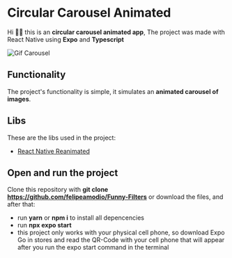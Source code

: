 # Circular Carousel Animated

Hi 🖖🏽 this is an **circular carousel animated app**, The project was made with React Native using **Expo** and **Typescript**

![Gif Carousel](https://github.com/felipeamodio/circular-carousel/blob/main/carousel.gif)

## Functionality
The project's functionality is simple, it simulates an **animated carousel of images**.

## Libs

These are the libs used in the project:
- [React Native Reanimated](https://docs.swmansion.com/react-native-reanimated/)

## Open and run the project

Clone this repository with **git clone https://github.com/felipeamodio/Funny-Filters** or download the files, and after that:
- run **yarn** or **npm i** to install all depencencies 
- run **npx expo start**
- this project only works with your physical cell phone, so download Expo Go in stores and read the QR-Code with your cell phone that will appear after you run the expo start command in the terminal
